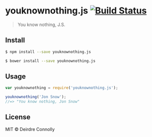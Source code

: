# youknownothing.js [![Build Status](https://travis-ci.org/dconnolly/youknownothing.js.svg?branch=master)](https://travis-ci.org/dconnolly/youknownothing.js)

> You know nothing, J.S.

## Install

```sh
$ npm install --save youknownothing.js
```
```sh
$ bower install --save youknownothing.js
```

## Usage

```js
var youknownothing = require('youknownothing.js');

youknownothing('Jon Snow');
//=> "You know nothing, Jon Snow"

```

## License

MIT © Deirdre Connolly

